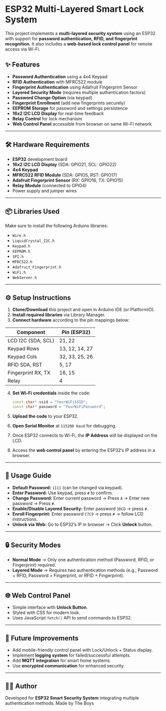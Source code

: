 # ESP32 Multi-Layered Smart Lock System  

This project implements a **multi-layered security system** using an ESP32 with support for **password authentication, RFID, and fingerprint recognition**. It also includes a **web-based lock control panel** for remote access via Wi-Fi.  

## ✨ Features  
- **Password Authentication** using a 4x4 Keypad  
- **RFID Authentication** with MFRC522 module  
- **Fingerprint Authentication** using Adafruit Fingerprint Sensor  
- **Layered Security Mode** (requires multiple authentication factors)  
- **Password Change Option** (via keypad)  
- **Fingerprint Enrollment** (add new fingerprints securely)  
- **EEPROM Storage** for password and settings persistence  
- **16x2 I2C LCD Display** for real-time feedback  
- **Relay Control** for lock mechanism  
- **Web Control Panel** accessible from browser on same Wi-Fi network  

---

## 🛠 Hardware Requirements  
- **ESP32** development board  
- **16x2 I2C LCD Display** (SDA: GPIO21, SCL: GPIO22)  
- **4x4 Keypad**  
- **MFRC522 RFID Module** (SDA: GPIO5, RST: GPIO17)  
- **Adafruit Fingerprint Sensor** (RX: GPIO16, TX: GPIO15)  
- **Relay Module** (connected to GPIO4)  
- Power supply and jumper wires  

---

## 📦 Libraries Used  
Make sure to install the following Arduino libraries:  
- `Wire.h`  
- `LiquidCrystal_I2C.h`  
- `Keypad.h`  
- `EEPROM.h`  
- `SPI.h`  
- `MFRC522.h`  
- `Adafruit_Fingerprint.h`  
- `WiFi.h`  
- `WebServer.h`  

---

## ⚙️ Setup Instructions  

1. **Clone/Download** this project and open in Arduino IDE (or PlatformIO).  
2. **Install required libraries** via Library Manager.  
3. **Connect hardware** according to the pin mappings below:  

| Component          | Pin (ESP32)     |  
|--------------------|-----------------|  
| LCD I2C (SDA, SCL) | 21, 22          |  
| Keypad Rows        | 13, 12, 14, 27  |  
| Keypad Cols        | 32, 33, 25, 26  |  
| RFID SDA, RST      | 5, 17           |  
| Fingerprint RX, TX | 16, 15          |  
| Relay              | 4               |  

4. **Set Wi-Fi credentials** inside the code:  
   ```cpp
   const char* ssid = "YourWiFiSSID";
   const char* password = "YourWiFiPassword";
   ```  

5. **Upload the code** to your ESP32.  
6. **Open Serial Monitor** at `115200 baud` for debugging.  
7. Once ESP32 connects to Wi-Fi, the **IP Address** will be displayed on the LCD.  
8. Access the **web control panel** by entering the ESP32’s IP address in a browser.  

---

## 🔑 Usage Guide  

- **Default Password:** `1111` (can be changed via keypad).  
- **Enter Password:** Use keypad, press `#` to confirm.  
- **Change Password:** Enter current password → Press `A` → Enter new password → Press `#`.  
- **Enable/Disable Layered Security:** Enter password `3DCD` → press `#`.  
- **Enroll Fingerprint:** Enter password `C7C9` → press `#` → follow LCD instructions.  
- **Unlock via Web:** Go to ESP32’s IP in browser → Click **Unlock** button.  

---

## 🔒 Security Modes  

- **Normal Mode** → Only one authentication method (Password, RFID, or Fingerprint) required.  
- **Layered Mode** → Requires two authentication methods (e.g., Password + RFID, Password + Fingerprint, or RFID + Fingerprint).  

---

## 🌐 Web Control Panel  

- Simple interface with **Unlock Button**.  
- Styled with CSS for modern look.  
- Uses JavaScript `fetch()` API to send commands to ESP32.  

---

## 📸 Future Improvements  

- Add mobile-friendly control panel with Lock/Unlock + Status display.  
- Implement **logging system** for failed/successful attempts.  
- Add **MQTT integration** for smart home systems.  
- Use **encrypted communication** for enhanced security.  

---

## 👨‍💻 Author  
Developed for **ESP32 Smart Security System** integrating multiple authentication methods.
Made by The Boys
